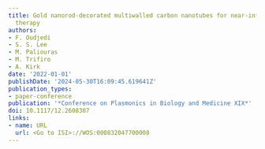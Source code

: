 ```yaml
---
title: Gold nanorod-decorated multiwalled carbon nanotubes for near-infrared photothermal
  therapy
authors:
- F. Oudjedi
- S. S. Lee
- M. Paliouras
- M. Trifiro
- A. Kirk
date: '2022-01-01'
publishDate: '2024-05-30T16:09:45.619641Z'
publication_types:
- paper-conference
publication: '*Conference on Plasmonics in Biology and Medicine XIX*'
doi: 10.1117/12.2608307
links:
- name: URL
  url: <Go to ISI>://WOS:000832047700008
---
```

